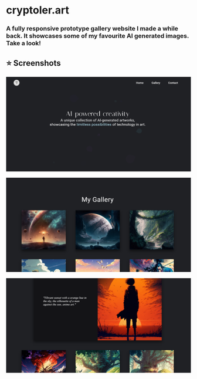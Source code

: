 # cryptoler.art

### A **fully responsive** prototype gallery website I made a while back. It showcases some of my favourite AI generated images. Take a look!

## ⭐ Screenshots
![Screenshot 1](./images/site-screenshot-1.png)



![Screenshot 2](./images/site-screenshot-2.png)



![Screenshot 3](./images/site-screenshot-3.png)
